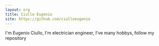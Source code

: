 ```yaml
---
layout: org
title: Ciullo Eugenio
site: https://github.com/ciulloeugenio
---
```

I'm Eugenio Ciullo, I'm electrician engineer, I've many hobbys, follow my repository
